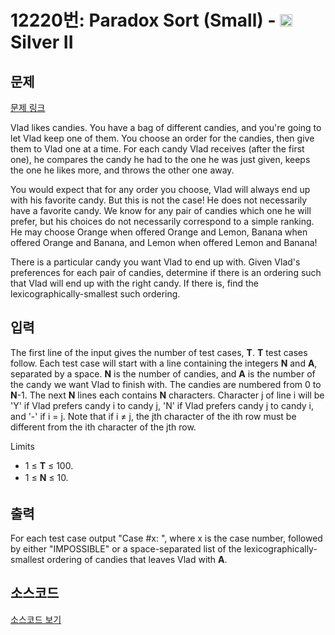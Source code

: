 # 12220번: Paradox Sort (Small) - <img src="https://static.solved.ac/tier_small/9.svg" style="height:20px" /> Silver II

<!-- performance -->

<!-- 문제 제출 후 깃허브에 푸시를 했을 때 제출한 코드의 성능이 입력될 공간입니다.-->

<!-- end -->

## 문제

[문제 링크](https://boj.kr/12220)


<p>Vlad likes candies. You have a bag of different candies, and you're going to let Vlad keep one of them. You choose an order for the candies, then give them to Vlad one at a time. For each candy Vlad receives (after the first one), he compares the candy he had to the one he was just given, keeps the one he likes more, and throws the other one away.</p>

<p>You would expect that for any order you choose, Vlad will always end up with his favorite candy. But this is not the case! He does not necessarily have a favorite candy. We know for any pair of candies which one he will prefer, but his choices do not necessarily correspond to a simple ranking. He may choose Orange when offered Orange and Lemon, Banana when offered Orange and Banana, and Lemon when offered Lemon and Banana!</p>

<p>There is a particular candy you want Vlad to end up with. Given Vlad's preferences for each pair of candies, determine if there is an ordering such that Vlad will end up with the right candy. If there is, find the lexicographically-smallest such ordering.</p>



## 입력


<p>The first line of the input gives the number of test cases, <strong>T</strong>. <strong>T</strong> test cases follow. Each test case will start with a line containing the integers <strong>N</strong> and <strong>A</strong>, separated by a space. <strong>N</strong> is the number of candies, and <strong>A</strong> is the number of the candy we want Vlad to finish with. The candies are numbered from 0 to <strong>N</strong>-1. The next <strong>N</strong> lines each contains <strong>N</strong> characters. Character j of line i will be 'Y' if Vlad prefers candy i to candy j, 'N' if Vlad prefers candy j to candy i, and '-' if i = j. Note that if i ≠ j, the jth character of the ith row must be different from the ith character of the jth row.</p>

<p>Limits</p>

<ul>
<li>1 ≤ <strong>T</strong> ≤ 100.</li>
<li><span style="line-height:1.6em">1 ≤ </span><strong style="line-height:1.6em">N</strong><span style="line-height:1.6em"> ≤ 10.</span></li>
</ul>



## 출력


<p>For each test case output "Case #x: ", where x is the case number, followed by either "IMPOSSIBLE" or a space-separated list of the lexicographically-smallest ordering of candies that leaves Vlad with <strong>A</strong>.</p>



## 소스코드

[소스코드 보기](Main.java)